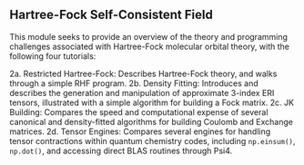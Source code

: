 ## Hartree-Fock Self-Consistent Field

This module seeks to provide an overview of the theory and programming challenges associated with Hartree-Fock molecular orbital theory, with the following four tutorials:

2a. Restricted Hartree-Fock: Describes Hartree-Fock theory, and walks through a simple RHF program.
2b. Density Fitting: Introduces and describes the generation and manipulation of approximate 3-index ERI tensors, illustrated with a simple algorithm for building a Fock matrix.
2c. JK Building: Compares the speed and computational expense of several canonical and density-fitted algorithms for building Coulomb and Exchange matrices.
2d. Tensor Engines: Compares several engines for handling tensor contractions within quantum chemistry codes, including `np.einsum()`, `np.dot()`, and accessing direct BLAS routines through Psi4.
